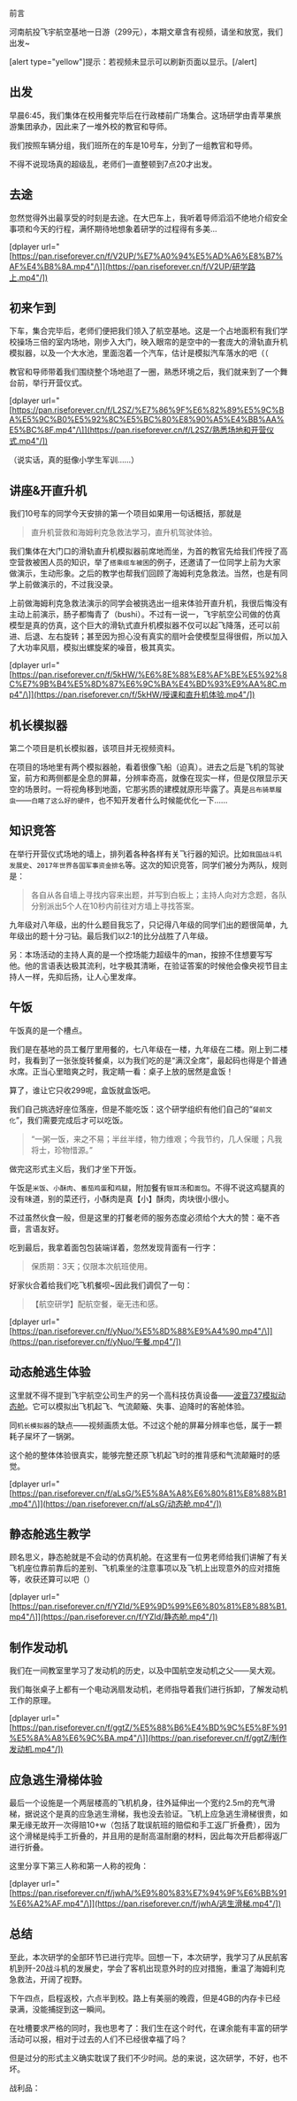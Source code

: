 前言

河南航投飞宇航空基地一日游（299元），本期文章含有视频，请坐和放宽，我们出发~

[alert type="yellow"]提示：若视频未显示可以刷新页面以显示。[/alert]

## 出发

早晨6:45，我们集体在校用餐完毕后在行政楼前广场集合。这场研学由青苹果旅游集团承办，因此来了一堆外校的教官和导师。

我们按照车辆分组，我们班所在的车是10号车，分到了一组教官和导师。

不得不说现场真的超级乱，老师们一直整顿到7点20才出发。

## 去途

忽然觉得外出最享受的时刻是去途。在大巴车上，我听着导师滔滔不绝地介绍安全事项和今天的行程，满怀期待地想象着研学的过程得有多美...

[dplayer url="[https://pan.riseforever.cn/f/V2UP/%E7%A0%94%E5%AD%A6%E8%B7%AF%E4%B8%8A.mp4"/\]](https://pan.riseforever.cn/f/V2UP/研学路上.mp4"/])

## 初来乍到

下车，集合完毕后，老师们便把我们领入了航空基地。这是一个占地面积有我们学校操场三倍的室内场地，刚步入大门，映入眼帘的是空中的一套庞大的滑轨直升机模拟器，以及一个大水池，里面泡着一个汽车，估计是模拟汽车落水的吧（（

教官和导师带着我们围绕整个场地逛了一圈，熟悉环境之后，我们就来到了一个舞台前，举行开营仪式。

[dplayer url="[https://pan.riseforever.cn/f/L2SZ/%E7%86%9F%E6%82%89%E5%9C%BA%E5%9C%B0%E5%92%8C%E5%BC%80%E8%90%A5%E4%BB%AA%E5%BC%8F.mp4"/\]](https://pan.riseforever.cn/f/L2SZ/熟悉场地和开营仪式.mp4"/])

（说实话，真的挺像小学生军训……）

## 讲座&开直升机

我们10号车的同学今天安排的第一个项目如果用一句话概括，那就是

> 直升机营救和海姆利克急救法学习，直升机驾驶体验。

我们集体在大门口的滑轨直升机模拟器前席地而坐，为首的教官先给我们传授了高空营救被困人员的知识，举了`搭乘缆车被困`的例子，还邀请了一位同学上前为大家做演示，生动形象。之后的教学也帮我们回顾了海姆利克急救法。当然，也是有同学上前做演示的，不过我没录。

上前做海姆利克急救法演示的同学会被挑选出一组来体验开直升机，我很后悔没有主动上前演示，肠子都悔青了（bushi）。不过有一说一，飞宇航空公司做的仿真模型是真的仿真，这个巨大的滑轨式直升机模拟器不仅可以起飞降落，还可以前进、后退、左右旋转；甚至因为担心没有真实的扇叶会使模型显得很假，所以加入了大功率风扇，模拟出螺旋桨的噪音，极其真实。

[dplayer url="[https://pan.riseforever.cn/f/5kHW/%E6%8E%88%E8%AF%BE%E5%92%8C%E7%9B%B4%E5%8D%87%E6%9C%BA%E4%BD%93%E9%AA%8C.mp4"/\]](https://pan.riseforever.cn/f/5kHW/授课和直升机体验.mp4"/])

## 机长模拟器

第二个项目是机长模拟器，该项目并无视频资料。

在项目的场地里有两个模拟器舱，看着很像飞船（迫真）。进去之后是飞机的驾驶室，前方和两侧都是全息的屏幕，分辨率奇高，就像在现实一样，但是仅限显示天空的场景时。一将视角移到地面，它那劣质的建模就原形毕露了。真是`吕布骑草履虫`——`白瞎了这么好的硬件`，也不知开发者什么时候能优化一下……

## 知识竞答

在举行开营仪式场地的墙上，排列着各种各样有关飞行器的知识。比如`我国战斗机发展史`、`2017年世界各国军事资金排名`等。这次的知识竞答，同学们被分为两队，规则是：

> 各自从各自墙上寻找内容来出题，并写到白板上；主持人向对方念题，各队分别派出5个人在10秒内前往对方墙上寻找答案。

九年级对八年级，出的什么题目我忘了，只记得八年级的同学们出的题很简单，九年级出的题十分刁钻。最后我们以2:1的比分战胜了八年级。

另：本场活动的主持人真的是一个控场能力超级牛的man，按捺不住想要写写他。他的言语表达极其流利，吐字极其清晰，在验证答案的时候他会像央视节目主持人一样，先抑后扬，让人心里发痒。

## 午饭

午饭真的是一个槽点。

我们是在基地的员工餐厅里用餐的，七八年级在一楼，九年级在二楼。刚上到二楼时，我看到了一张张旋转餐桌，以为我们吃的是“满汉全席”，最起码也得是个普通水席。正当心里暗爽之时，我定睛一看：桌子上放的居然是盒饭！

算了，谁让它只收299呢，盒饭就盒饭吧。

我们自己挑选好座位落座，但是不能吃饭：这个研学组织有他们自己的“`餐前文化`”，我们需要完成后才可以吃饭。

> “一粥一饭，来之不易；半丝半缕，物力维艰；今我节约，几人保暖；凡我将士，珍物惜源。”

做完这形式主义后，我们才坐下开饭。

午饭是`米饭`、`小酥肉`、`番茄鸡蛋`和`鸡腿`，附加餐有`银耳汤`和`面包`。不得不说这鸡腿真的没有味道，别的菜还行，小酥肉是真【小】酥肉，肉块很小很小。

不过虽然伙食一般，但是这里的打餐老师的服务态度必须给个大大的赞：毫不吝啬，言语友好。

吃到最后，我拿着面包包装端详着，忽然发现背面有一行字：

> 保质期：3天；仅限本次航班使用。

好家伙合着给我们吃飞机餐呗~因此我们调侃了一句：

> 【航空研学】配航空餐，毫无违和感。

[dplayer url="[https://pan.riseforever.cn/f/yNuo/%E5%8D%88%E9%A4%90.mp4"/\]](https://pan.riseforever.cn/f/yNuo/午餐.mp4"/])

## 动态舱逃生体验

这里就不得不提到飞宇航空公司生产的另一个高科技仿真设备——[波音737模拟动态舱](https://zt.dahe.cn/2022/11-23/1138066.html)。它可以模拟出飞机起飞、气流颠簸、失事、迫降时的客舱体验。

同`机长模拟器`的缺点——视频画质太低。不过这个舱的屏幕分辨率也低，属于一颗耗子屎坏了一锅粥。

这个舱的整体体验很真实，能够完整还原飞机起飞时的推背感和气流颠簸时的感觉。

[dplayer url="[https://pan.riseforever.cn/f/aLsG/%E5%8A%A8%E6%80%81%E8%88%B1.mp4"/\]](https://pan.riseforever.cn/f/aLsG/动态舱.mp4"/])

## 静态舱逃生教学

顾名思义，静态舱就是不会动的仿真机舱。在这里有一位男老师给我们讲解了有关飞机座位靠前靠后的差别、飞机乘坐的注意事项以及飞机上出现意外的应对措施等，收获还算可以吧（）

[dplayer url="[https://pan.riseforever.cn/f/YZId/%E9%9D%99%E6%80%81%E8%88%B1.mp4"/\]](https://pan.riseforever.cn/f/YZId/静态舱.mp4"/])

## 制作发动机

我们在一间教室里学习了发动机的历史，以及中国航空发动机之父——吴大观。

我们每张桌子上都有一个电动涡扇发动机，老师指导着我们进行拆卸，了解发动机工作的原理。

[dplayer url="[https://pan.riseforever.cn/f/ggtZ/%E5%88%B6%E4%BD%9C%E5%8F%91%E5%8A%A8%E6%9C%BA.mp4"/\]](https://pan.riseforever.cn/f/ggtZ/制作发动机.mp4"/])

## 应急逃生滑梯体验

最后一个设施是一个两层楼高的飞机机身，往外延伸出一个宽约2.5m的充气滑梯，据说这个是真的应急逃生滑梯，我也没去验证。飞机上应急逃生滑梯很贵，如果无缘无故开一次得赔10+w（包括了耽误航班的赔偿和手工返厂折叠费），因为这个滑梯是纯手工折叠的，并且用的是耐高温耐磨的材料，因此每次开启都得返厂进行折叠。

这里分享下第三人称和第一人称的视角：

[dplayer url="[https://pan.riseforever.cn/f/jwhA/%E9%80%83%E7%94%9F%E6%BB%91%E6%A2%AF.mp4"/\]](https://pan.riseforever.cn/f/jwhA/逃生滑梯.mp4"/])

## 总结

至此，本次研学的全部环节已进行完毕。回想一下，本次研学，我学习了从民航客机到歼-20战斗机的发展史，学会了客机出现意外时的应对措施，重温了海姆利克急救法，开阔了视野。

下午四点，启程返校，六点半到校。路上有美丽的晚霞，但是4GB的内存卡已经录满，没能捕捉到这一瞬间。

在吐槽要求严格的同时，我也思考了：我们生在这个时代，在课余能有丰富的研学活动可以报，相对于过去的人们不已经很幸福了吗？

但是过分的形式主义确实耽误了我们不少时间。总的来说，这次研学，不好，也不坏。

战利品：